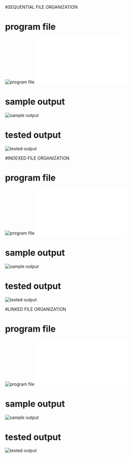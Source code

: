 #SEQUENTIAL FILE ORGANIZATION

# program file
![program file](Sequential_code_582.jpeg)
![program file](SequentialFile.c)

# sample output
![sample output](Sequential_IO_582.jpeg)

# tested output
![tested output](Sequential_EO_582.jpeg)

#INDEXED FILE ORGANIZATION

# program file
![program file](Indexed_code_582.jpeg)
![program file](IndexedFile.c)

# sample output
![sample output](Indexed_IO_582.jpeg)

# tested output
![tested output](Indexed_EO_582.jpeg)

#LINKED FILE ORGANIZATION

# program file
![program file](Linked_code_582.jpeg)
![program file](LinkedFile.c)

# sample output
![sample output](Linked_IO_582.jpeg)

# tested output
![tested output](Linked_EO_582.jpeg)

